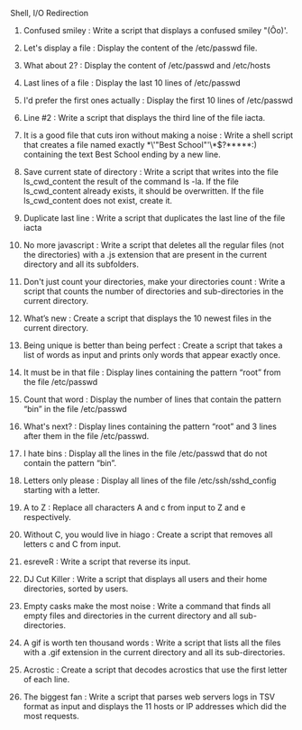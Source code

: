 Shell, I/O Redirection

1. Confused smiley :
Write a script that displays a confused smiley "(Ôo)'.

2. Let's display a file :
Display the content of the /etc/passwd file.

3. What about 2? :
Display the content of /etc/passwd and /etc/hosts

4. Last lines of a file :
Display the last 10 lines of /etc/passwd

5. I'd prefer the first ones actually :
Display the first 10 lines of /etc/passwd

6. Line #2 :
Write a script that displays the third line of the file iacta.

7. It is a good file that cuts iron without making a noise :
Write a shell script that creates a file named exactly \*\\'"Best School"\'\\*$\?\*\*\*\*\*:) containing the text Best School ending by a new line.

8. Save current state of directory :
Write a script that writes into the file ls_cwd_content the result of the command ls -la. If the file ls_cwd_content already exists, it should be overwritten. If the file ls_cwd_content does not exist, create it.

9. Duplicate last line :
Write a script that duplicates the last line of the file iacta

10. No more javascript :
Write a script that deletes all the regular files (not the directories) with a .js extension that are present in the current directory and all its subfolders.

11. Don't just count your directories, make your directories count :
Write a script that counts the number of directories and sub-directories in the current directory.

12. What’s new :
Create a script that displays the 10 newest files in the current directory.

13. Being unique is better than being perfect :
Create a script that takes a list of words as input and prints only words that appear exactly once.

14. It must be in that file :
Display lines containing the pattern “root” from the file /etc/passwd

15. Count that word :
Display the number of lines that contain the pattern “bin” in the file /etc/passwd

16. What's next? :
Display lines containing the pattern “root” and 3 lines after them in the file /etc/passwd.

17. I hate bins :
Display all the lines in the file /etc/passwd that do not contain the pattern “bin”.

18. Letters only please :
Display all lines of the file /etc/ssh/sshd_config starting with a letter.

19. A to Z :
Replace all characters A and c from input to Z and e respectively.

20. Without C, you would live in hiago :
Create a script that removes all letters c and C from input.

21. esreveR :
Write a script that reverse its input.

22. DJ Cut Killer :
Write a script that displays all users and their home directories, sorted by users.

23. Empty casks make the most noise :
Write a command that finds all empty files and directories in the current directory and all sub-directories.

24. A gif is worth ten thousand words :
Write a script that lists all the files with a .gif extension in the current directory and all its sub-directories.

25. Acrostic :
Create a script that decodes acrostics that use the first letter of each line.

26. The biggest fan :
Write a script that parses web servers logs in TSV format as input and displays the 11 hosts or IP addresses which did the most requests.

